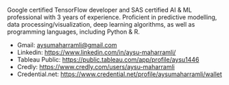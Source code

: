 Google certified TensorFlow developer and SAS certified AI & ML professional with 3 years of experience. Proficient in predictive modelling, data processing/visualization, deep learning algorithms, as well as programming languages, including Python & R.

- Gmail: aysumaharramli@gmail.com
- Linkedin: https://www.linkedin.com/in/aysu-maharramli/
- Tableau Public: https://public.tableau.com/app/profile/aysu1446
- Credly: https://www.credly.com/users/aysu-maharramli
- Credential.net: https://www.credential.net/profile/aysumaharramli/wallet

<!--
**Aysu-Maharramli/Aysu-Maharramli** is a ✨ _special_ ✨ repository because its `README.md` (this file) appears on your GitHub profile.

Here are some ideas to get you started:

- 🔭 I’m currently working on ...
- 🌱 I’m currently learning ...
- 👯 I’m looking to collaborate on ...
- 🤔 I’m looking for help with ...
- 💬 Ask me about ...
- 📫 How to reach me: ...
- 😄 Pronouns: ...
- ⚡ Fun fact: ...
-->
